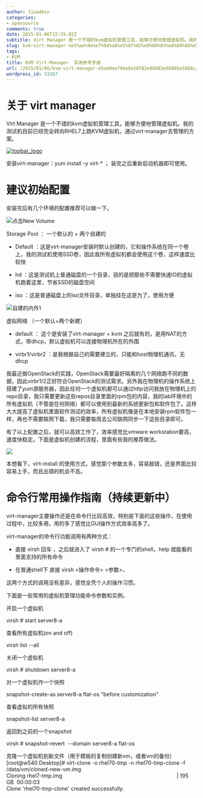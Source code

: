 ```yaml
---
author: liuadmin
categories:
- opensource
comments: true
date: 2015-01-06T15:55:02Z
subtitle: Virt Manager 是一个不错的kvm虚拟机管理工具，能够方便地管理虚拟机。我的测试机目前已经完全转向RHEL7上跑KVM虚拟机，通过virt-manager去管理的方案。命令行常用操作指南（持续更新中）virt-manager主要操作还是在命令行比较高效，特别是下面的这些操作，在使用过程中，比较多用，用的多了感觉比GUI操作方式效率高多了。
slug: kvm-virt-manager-%e5%ae%9e%e7%94%a8%e5%8f%82%e8%80%83%e6%89%8b%e5%86%8c
tags:
- KVM
title: KVM Virt-Manager  实用参考手册
url: /2015/01/06/kvm-virt-manager-e5ae9ee794a8e58f82e88083e6898be5868c/
wordpress_id: 53367
---
```


# 关于 virt manager


Virt Manager 是一个不错的kvm虚拟机管理工具，能够方便地管理虚拟机。我的测试机目前已经完全转向RHEL7上跑KVM虚拟机，通过virt-manager去管理的方案。

[![topbar_logo](http://cdn1.martinliu.cn/wp-content/uploads/2015/01/topbar_logo.png)](http://cdn1.martinliu.cn/wp-content/uploads/2015/01/topbar_logo.png)

安装virt-manager：yum install -y virt-* ； 装完之后重新启动机器即可使用。


# 建议初始配置


安装完后有几个环境的配置推荐可以做一下。

![点击New Volume](http://martinliu.cn/wp-content/gallery/virt-manager-kvm-1/Screenshot-from-2015-01-06-193413.png)

Storage Pool ： 一个默认的 + 两个自建的



	
  * Default ：这是virt-manager安装时默认创建的，它和操作系统在同一个卷上，我的测试机使用SSD卷，因此我所有虚拟机都会使用这个卷，这样速度比较快

	
  * hd ：这是测试机上普通磁盘的一个目录，目的是把那些不需要快速IO的虚拟机跑着这里，节省SSD的磁盘空间

	
  * iso ：这是普通磁盘上的iso文件目录，单独挂在这是为了，使用方便


![自建的内外1](http://martinliu.cn/wp-content/gallery/virt-manager-kvm-1/Screenshot-from-2015-01-06-210927.png)

虚拟网络 （一个默认+两个新建）



	
  * default ： 这个是安装了virt-manager + kvm 之后就有的，是用NAT的方式，带dhcp，默认虚拟机可以连接物理机所在的外围

	
  * virbr1/virbr2 ：是我根据自己的需要建立的，只能和host物理机通讯，无dhcp


我最近做OpenStack的实践，OpenStack需要最好隔离的几个网络跑不同的数据，因此virbr1/2正好符合OpenStack的测试需求。另外我在物理机的操作系统上搭建了yum源服务器，因此任何一个虚拟机都可以通过http访问我放在物理机上的repo目录，我只需要更新这些repos目录里面的rpm包的内容，我的lab环境中的所有虚拟机（不管是在何网络）都可以使用到最新的系统更新包和软件包了。这样大大提高了虚拟机里面软件测试的效率，所有虚拟机像是在本地安装rpm软件包一样，再也不需要联网下载，我只需要每周去公司联网同步一下这些目录即可。

有了以上配置之后，就可以高效工作了，效率感觉比vmware workstation要高，速度快稳定。下面是虚拟机创建的流程，里面有些我的推荐做法。

![](http://martinliu.cn/nextgen-attach_to_post/preview/id--53382)

本想看下，virt-install 的使用方式，感觉那个参数太多，容易敲错，还是界面比较容易上手，而且出错的机会不高。


# 命令行常用操作指南（持续更新中）


virt-manager主要操作还是在命令行比较高效，特别是下面的这些操作，在使用过程中，比较多用，用的多了感觉比GUI操作方式效率高多了。

virt-manager的命令行功能调用有两种方式：



	
  * 直接 virsh 回车 ，之后就进入了 virsh # 的一个专门的shell，help 就能看的里面支持的所有命令

	
  * 在普通shell下 直接 virsh <操作命令> <参数>，


这两个方式的调用没有差异，感觉全凭个人的操作习惯。

下面是一些常用的虚拟机管理功能命令参数和实例。

开启一个虚拟机


virsh # start server8-a







查看所有虚拟机(on and off)




virsh list --all







关闭一个虚拟机




virsh # shutdown server8-a










对一个虚拟机作一个快照




snapshot-create-as server8-a flat-os "before customization"










查看虚拟的所有快照




snapshot-list server8-a







返回到之前的一个snapshot




virsh # snapshot-revert  --domain server8-a flat-os







克隆一个虚拟机到新文件（用于模板的复制创建新vm，或者vm的备份）  
[root@w540 Desktop]# virt-clone -o rhel70-tmp -n rhel70-tmp-clone -f /data/vm/cloned-new-vm.img  
Cloning rhel7-tmp.img                                                                             | 195 GB  00:00:03       
Clone 'rhel70-tmp-clone' created successfully.
